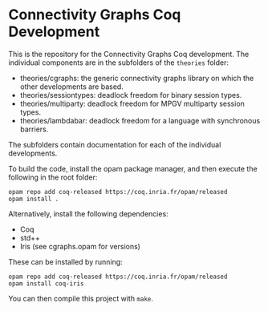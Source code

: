 # Connectivity Graphs Coq Development

This is the repository for the Connectivity Graphs Coq development.
The individual components are in the subfolders of the `theories` folder:
* theories/cgraphs: the generic connectivity graphs library on which the other developments are based.
* theories/sessiontypes: deadlock freedom for binary session types.
* theories/multiparty: deadlock freedom for MPGV multiparty session types.
* theories/lambdabar: deadlock freedom for a language with synchronous barriers.

The subfolders contain documentation for each of the individual developments.

To build the code, install the opam package manager, and then execute the following in the root folder:

    opam repo add coq-released https://coq.inria.fr/opam/released
    opam install .

Alternatively, install the following dependencies:
* Coq
* std++
* Iris
(see cgraphs.opam for versions)

These can be installed by running:

    opam repo add coq-released https://coq.inria.fr/opam/released
    opam install coq-iris

You can then compile this project with `make`.